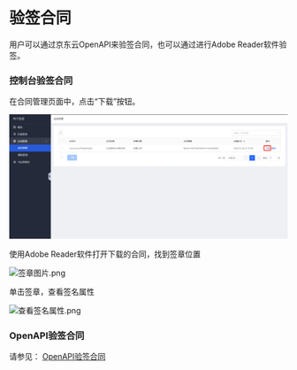 # 验签合同

用户可以通过京东云OpenAPI来验签合同，也可以通过进行Adobe Reader软件验签。

### 控制台验签合同

在合同管理页面中，点击“下载”按钮。

![下载合同.png](/image/Electronic-Signature/下载合同new.png)

使用Adobe Reader软件打开下载的合同，找到签章位置

![签章图片.png](/image/Electronic-Signature/签章图片.png)

单击签章，查看签名属性

![查看签名属性.png](/image/Electronic-Signature/查看签名属性.png)

### OpenAPI验签合同

请参见： [OpenAPI验签合同](/API/Electronic-Signature/Contract-Management/verifyContract.md)

